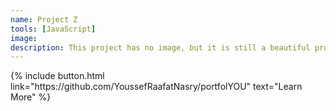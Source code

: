 ```yaml
---
name: Project Z
tools: [JavaScript]
image:
description: This project has no image, but it is still a beautiful project inside out!
---
```


<p class="text-center">
{% include button.html link="https://github.com/YoussefRaafatNasry/portfolYOU" text="Learn More" %}
</p>